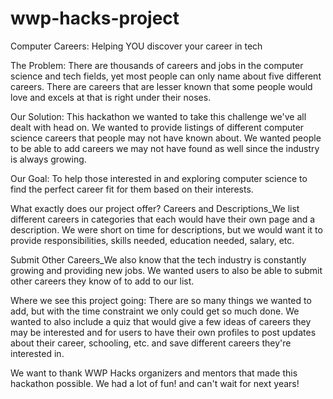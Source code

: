 # wwp-hacks-project
Computer Careers: Helping YOU discover your career in tech

The Problem:
There are thousands of careers and jobs in the computer science and tech fields, yet most people can only name about five different careers. There are careers that are lesser known that some people would love and excels at that is right under their noses.

Our Solution:
This hackathon we wanted to take this challenge we've all dealt with head on. We wanted to provide listings of different computer science careers that people may not have known about. We wanted people to be able to add careers we may not have found as well since the industry is always growing.

Our Goal: 
To help those interested in and exploring computer science to find the perfect career fit for them based on their interests.

What exactly does our project offer? 
Careers and Descriptions_We list different careers in categories that each would have their own page and a description. We were short on time for descriptions, but we would want it to provide responsibilities, skills needed, education needed, salary, etc.

Submit Other Careers_We also know that the tech industry is constantly growing and providing new jobs. We wanted users to also be able to submit other careers they know of to add to our list.

Where we see this project going: 
There are so many things we wanted to add, but with the time constraint we only could get so much done. We wanted to also include a quiz that would give a few ideas of careers they may be interested and for users to have their own profiles to post updates about their career, schooling, etc. and save different careers they're interested in.

We want to thank WWP Hacks organizers and mentors that made this hackathon possible. We had a lot of fun! and can't wait for next years!
